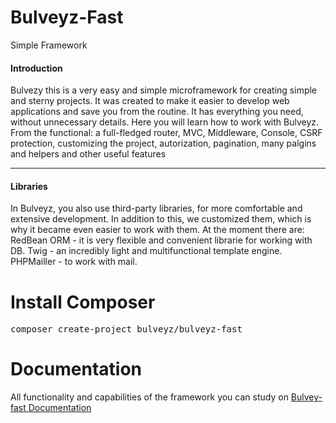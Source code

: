 # Bulveyz-Fast
Simple Framework

<h4>Introduction</h4>
Bulvezy this is a very easy and simple microframework for creating simple and sterny projects. It was created to make it easier to develop web applications and save you from the routine. It has everything you need, without unnecessary details. Here you will learn how to work with Bulveyz. 
From the functional: a full-fledged router, MVC, Middleware, Console, CSRF protection, customizing the project, autorization, pagination, many palgins and helpers and other useful features
<hr>
<h4>Libraries</h4>
In Bulveyz, you also use third-party libraries, for more comfortable and extensive development. In addition to this, we customized them, which is why it became even easier to work with them. At the moment there are: 
RedBean ORM - it is very flexible and convenient librarie for working with DB. 
Twig - an incredibly light and multifunctional template engine. 
PHPMailler - to work with mail.

# Install Composer
<pre>composer create-project bulveyz/bulveyz-fast</pre>

# Documentation 
All functionality and capabilities of the framework you can study on <a href='http://bulveyz-fast.ml/introduction'>Bulvey-fast Documentation</a>
